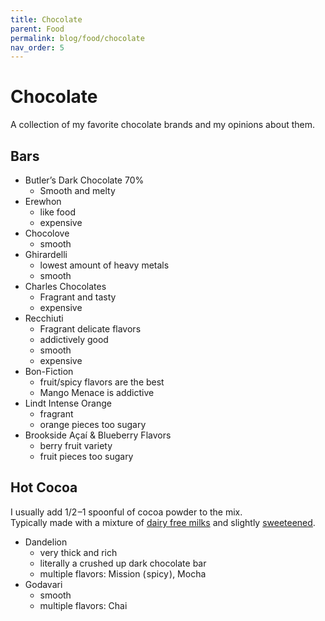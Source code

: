 ```yaml
---
title: Chocolate
parent: Food
permalink: blog/food/chocolate
nav_order: 5
---
```


# Chocolate

A collection of my favorite chocolate brands and my opinions about them.

## Bars

- Butler’s Dark Chocolate 70%
  - Smooth and melty
- Erewhon
  - like food
  - expensive
- Chocolove
  - smooth
- Ghirardelli
  - lowest amount of heavy metals
  - smooth
- Charles Chocolates
  - Fragrant and tasty
  - expensive
- Recchiuti
  - Fragrant delicate flavors
  - addictively good
  - smooth
  - expensive
- Bon-Fiction
  - fruit/spicy flavors are the best
  - Mango Menace is addictive
- Lindt Intense Orange
  - fragrant
  - orange pieces too sugary
- Brookside Açaí & Blueberry Flavors
  - berry fruit variety
  - fruit pieces too sugary

## Hot Cocoa

I usually add 1/2 –1 spoonful of cocoa powder to the mix. <br>Typically made with a mixture of [dairy&nbsp;free&nbsp;milks](./recipes/dairy-free-milk) and slightly&nbsp;[sweeteened](./sauces#sweet).

- Dandelion
  - very thick and rich
  - literally a crushed up dark chocolate bar
  - multiple flavors: Mission ( spicy ), Mocha
- Godavari
  - smooth
  - multiple flavors: Chai


[TRUFF]: https://www.truff.com/
